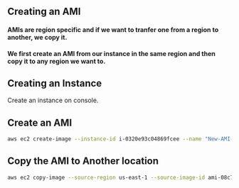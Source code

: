 ## Creating an AMI
#### AMIs are region specific and if we want to tranfer one from a region to another, we copy it.
#### We first create an AMI from our instance in the same region and then copy it to any region we want to.
## Creating an Instance
Create an instance on console.
## Create an AMI
```sh
aws ec2 create-image --instance-id i-0320e93c04869fcee --name "New-AMI-001"
```
## Copy the AMI to Another location
```sh
aws ec2 copy-image --source-region us-east-1 --source-image-id ami-08c72326357bcee8f --name "My Copied AMI" --region eu-central-1 --encrypted
```

